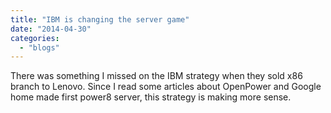 ```yaml
---
title: "IBM is changing the server game"
date: "2014-04-30"
categories: 
  - "blogs"
---
```


There was something I missed on the IBM strategy when they sold x86 branch to Lenovo. Since I read some articles about OpenPower and Google home made first power8 server, this strategy is making more sense.
